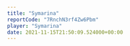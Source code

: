 ```yaml
---
title: "Symarina"
reportCode: "7RnchN3rf4Zw6Pbm"
player: "Symarina"
date: 2021-11-15T21:50:09.524000+00:00
---
```

